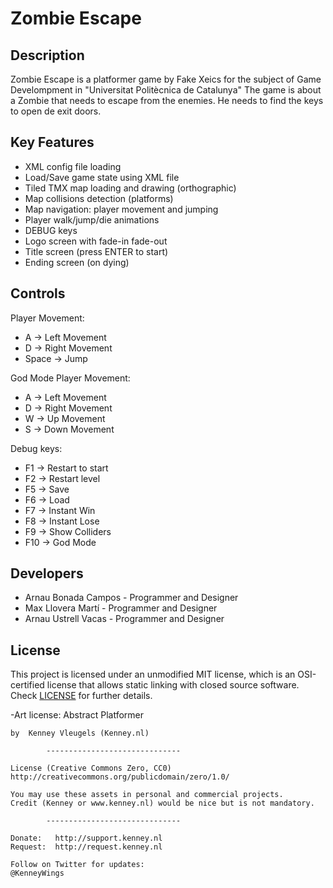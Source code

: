 # Zombie Escape

## Description

Zombie Escape is a platformer game by Fake Xeics for the subject
of Game Develompment in "Universitat Politècnica de Catalunya"
The game is about a Zombie that needs to escape from the enemies. 
He needs to find the keys to open de exit doors.

## Key Features
- XML config file loading
- Load/Save game state using XML file
- Tiled TMX map loading and drawing (orthographic)
- Map collisions detection (platforms)
- Map navigation: player movement and jumping
- Player walk/jump/die animations
- DEBUG keys
- Logo screen with fade-in fade-out
- Title screen (press ENTER to start)
- Ending screen (on dying)




## Controls

 Player Movement:
- A -> Left Movement
- D -> Right Movement
- Space -> Jump

 God Mode Player Movement:
- A -> Left Movement
- D -> Right Movement
- W -> Up Movement
- S -> Down Movement

 Debug keys:
- F1  -> Restart to start
- F2  -> Restart level
- F5  -> Save
- F6  -> Load
- F7  -> Instant Win
- F8  -> Instant Lose
- F9  -> Show Colliders
- F10 -> God Mode


## Developers

 - Arnau Bonada Campos - Programmer and Designer
 - Max Llovera Martí - Programmer and Designer
 - Arnau Ustrell Vacas - Programmer and Designer

## License

This project is licensed under an unmodified MIT license, which is an OSI-certified license that allows static linking with closed source software. Check [LICENSE](LICENSE) for further details.

	
-Art license:
	Abstract Platformer

	by  Kenney Vleugels (Kenney.nl)

			------------------------------

	License (Creative Commons Zero, CC0)
	http://creativecommons.org/publicdomain/zero/1.0/

	You may use these assets in personal and commercial projects.
	Credit (Kenney or www.kenney.nl) would be nice but is not mandatory.

			------------------------------

	Donate:   http://support.kenney.nl
	Request:  http://request.kenney.nl

	Follow on Twitter for updates:
	@KenneyWings
